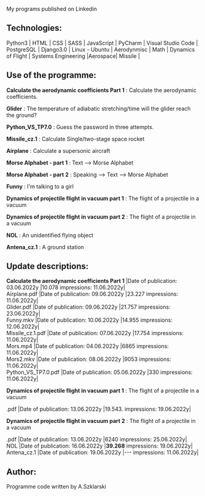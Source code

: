<p> My programs published on Linkedin </p>

## Technologies:
<p>Python3 | HTML | CSS | SASS | JavaScript | PyCharm | Visual Studio Code | PostgreSQL | Django3.0 | Linux - Ubuntu |
   Aerodynmisc | Math | Dynamics of Flight | Systems Engineering |Aerospace| Missile |</p>

## Use of the programme:
<p><strong>Calculate the aerodynamic coefficients Part 1</strong>					: Calculate the aerodynamic coefficients.</p>
<p><strong>Glider</strong>										: The temperature of adiabatic stretching/time will the glider reach the ground?</p>
<p><strong>Python_VS_TP7.0</strong>									: Guess the password in three attempts. </p>
<p><strong>Missile_cz.1</strong>									: Calculate Single/two-stage space rocket</p>
<p><strong>Airplane</strong>										: Calculate a supersonic aircraft</p>
<p><strong>Morse Alphabet - part 1</strong>								: Text --> Morse Alphabet</p>
<p><strong>Morse Alphabet - part 2</strong>								: Speaking --> Text --> Morse Alphabet</p>
<p><strong>Funny</strong>										: I'm talking to a girl</p>
<p><strong>Dynamics of projectile flight in vacuum part 1</strong>							: The flight of a projectile in a vacuum</p>
<p><strong>Dynamics of projectile flight in vacuum part 2</strong>							: The flight of a projectile in a vacuum</p>
<p><strong>NOL</strong>											: An unidentified flying object</p>
<p><strong>Antena_cz.1</strong>										: A ground station</p>


## Update descriptions:
<strong>Calculate the aerodynamic coefficients Part 1</strong>		|Date of publication: 03.06.2022y |10.078 impressions: 11.06.2022y|<br>
Airplane.pdf		|Date of publication: 09.06.2022y |23.227 impressions: 11.06.2022y|<br>
Glider.pdf		|Date of publication: 09.06.2022y |21.757 impressions: 23.06.2022y|<br>
Funny.mkv		|Date of publication: 10.06.2022y |14.955 impressions: 12.06.2022y|<br>
Missile_cz.1.pdf	|Date of publication: 07.06.2022y |17.754 impressions: 11.06.2022y|<br>
Mors.mp4		|Date of publication: 04.06.2022y |6865   impressions: 11.06.2022y|<br>
Mors2.mkv		|Date of publication: 08.06.2022y |9053   impressions: 11.06.2022y|<br>
Python_VS_TP7.0.pdf	|Date of publication: 05.06.2022y |330    impressions: 11.06.2022y|<br>
<p><strong>Dynamics of projectile flight in vacuum part 1</strong>							: The flight of a projectile in a vacuum</p>.pdf	|Date of publication: 13.06.2022y |19.543.    impressions: 19.06.2022y|<br>
<p><strong>Dynamics of projectile flight in vacuum part 2</strong>							: The flight of a projectile in a vacuum</p>.pdf	|Date of publication: 13.06.2022y |6240    impressions: 25.06.2022y|<br>
NOL			|Date of publication: 16.06.2022y |<strong>39.268</strong>    impressions: 19.06.2022y|<br>
Antena_cz.1		|Date of publication: 19.06.2022y |---    impressions: 11.06.2022y|<br>

## Author:
Programme code written by A.Szklarski  
